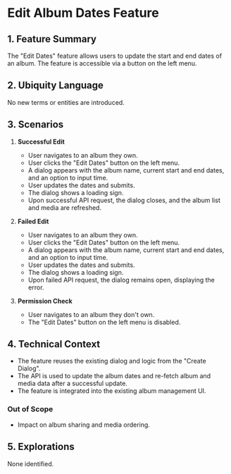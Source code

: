 # Edit Album Dates Feature

## 1. Feature Summary
The "Edit Dates" feature allows users to update the start and end dates of an album. The feature is accessible via a button on the left menu.

## 2. Ubiquity Language
No new terms or entities are introduced.

## 3. Scenarios

1. **Successful Edit**
   - User navigates to an album they own.
   - User clicks the "Edit Dates" button on the left menu.
   - A dialog appears with the album name, current start and end dates, and an option to input time.
   - User updates the dates and submits.
   - The dialog shows a loading sign.
   - Upon successful API request, the dialog closes, and the album list and media are refreshed.

2. **Failed Edit**
   - User navigates to an album they own.
   - User clicks the "Edit Dates" button on the left menu.
   - A dialog appears with the album name, current start and end dates, and an option to input time.
   - User updates the dates and submits.
   - The dialog shows a loading sign.
   - Upon failed API request, the dialog remains open, displaying the error.

3. **Permission Check**
   - User navigates to an album they don't own.
   - The "Edit Dates" button on the left menu is disabled.

## 4. Technical Context
* The feature reuses the existing dialog and logic from the "Create Dialog".
* The API is used to update the album dates and re-fetch album and media data after a successful update.
* The feature is integrated into the existing album management UI.

### Out of Scope
* Impact on album sharing and media ordering.

## 5. Explorations
None identified.
